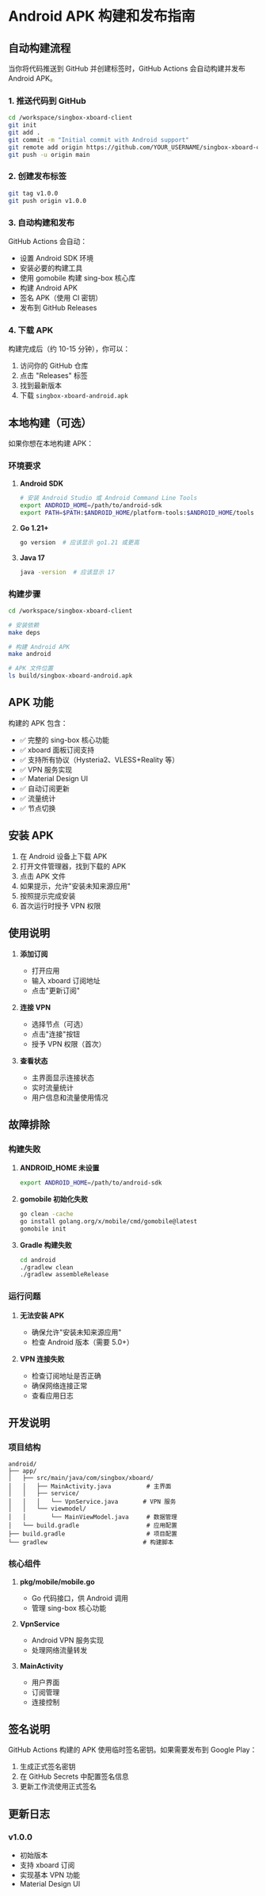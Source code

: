 # Android APK 构建和发布指南

## 自动构建流程

当你将代码推送到 GitHub 并创建标签时，GitHub Actions 会自动构建并发布 Android APK。

### 1. 推送代码到 GitHub

```bash
cd /workspace/singbox-xboard-client
git init
git add .
git commit -m "Initial commit with Android support"
git remote add origin https://github.com/YOUR_USERNAME/singbox-xboard-client.git
git push -u origin main
```

### 2. 创建发布标签

```bash
git tag v1.0.0
git push origin v1.0.0
```

### 3. 自动构建和发布

GitHub Actions 会自动：
- 设置 Android SDK 环境
- 安装必要的构建工具
- 使用 gomobile 构建 sing-box 核心库
- 构建 Android APK
- 签名 APK（使用 CI 密钥）
- 发布到 GitHub Releases

### 4. 下载 APK

构建完成后（约 10-15 分钟），你可以：
1. 访问你的 GitHub 仓库
2. 点击 "Releases" 标签
3. 找到最新版本
4. 下载 `singbox-xboard-android.apk`

## 本地构建（可选）

如果你想在本地构建 APK：

### 环境要求

1. **Android SDK**
   ```bash
   # 安装 Android Studio 或 Android Command Line Tools
   export ANDROID_HOME=/path/to/android-sdk
   export PATH=$PATH:$ANDROID_HOME/platform-tools:$ANDROID_HOME/tools
   ```

2. **Go 1.21+**
   ```bash
   go version  # 应该显示 go1.21 或更高
   ```

3. **Java 17**
   ```bash
   java -version  # 应该显示 17
   ```

### 构建步骤

```bash
cd /workspace/singbox-xboard-client

# 安装依赖
make deps

# 构建 Android APK
make android

# APK 文件位置
ls build/singbox-xboard-android.apk
```

## APK 功能

构建的 APK 包含：

- ✅ 完整的 sing-box 核心功能
- ✅ xboard 面板订阅支持
- ✅ 支持所有协议（Hysteria2、VLESS+Reality 等）
- ✅ VPN 服务实现
- ✅ Material Design UI
- ✅ 自动订阅更新
- ✅ 流量统计
- ✅ 节点切换

## 安装 APK

1. 在 Android 设备上下载 APK
2. 打开文件管理器，找到下载的 APK
3. 点击 APK 文件
4. 如果提示，允许"安装未知来源应用"
5. 按照提示完成安装
6. 首次运行时授予 VPN 权限

## 使用说明

1. **添加订阅**
   - 打开应用
   - 输入 xboard 订阅地址
   - 点击"更新订阅"

2. **连接 VPN**
   - 选择节点（可选）
   - 点击"连接"按钮
   - 授予 VPN 权限（首次）

3. **查看状态**
   - 主界面显示连接状态
   - 实时流量统计
   - 用户信息和流量使用情况

## 故障排除

### 构建失败

1. **ANDROID_HOME 未设置**
   ```bash
   export ANDROID_HOME=/path/to/android-sdk
   ```

2. **gomobile 初始化失败**
   ```bash
   go clean -cache
   go install golang.org/x/mobile/cmd/gomobile@latest
   gomobile init
   ```

3. **Gradle 构建失败**
   ```bash
   cd android
   ./gradlew clean
   ./gradlew assembleRelease
   ```

### 运行问题

1. **无法安装 APK**
   - 确保允许"安装未知来源应用"
   - 检查 Android 版本（需要 5.0+）

2. **VPN 连接失败**
   - 检查订阅地址是否正确
   - 确保网络连接正常
   - 查看应用日志

## 开发说明

### 项目结构

```
android/
├── app/
│   ├── src/main/java/com/singbox/xboard/
│   │   ├── MainActivity.java          # 主界面
│   │   ├── service/
│   │   │   └── VpnService.java       # VPN 服务
│   │   └── viewmodel/
│   │       └── MainViewModel.java     # 数据管理
│   └── build.gradle                   # 应用配置
├── build.gradle                       # 项目配置
└── gradlew                           # 构建脚本
```

### 核心组件

1. **pkg/mobile/mobile.go**
   - Go 代码接口，供 Android 调用
   - 管理 sing-box 核心功能

2. **VpnService**
   - Android VPN 服务实现
   - 处理网络流量转发

3. **MainActivity**
   - 用户界面
   - 订阅管理
   - 连接控制

## 签名说明

GitHub Actions 构建的 APK 使用临时签名密钥。如果需要发布到 Google Play：

1. 生成正式签名密钥
2. 在 GitHub Secrets 中配置签名信息
3. 更新工作流使用正式签名

## 更新日志

### v1.0.0
- 初始版本
- 支持 xboard 订阅
- 实现基本 VPN 功能
- Material Design UI